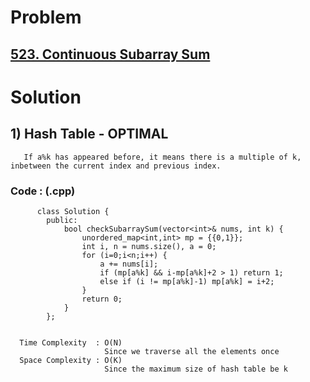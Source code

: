 # Problem

## [523. Continuous Subarray Sum](https://leetcode.com/problems/continuous-subarray-sum/)


# Solution 

## 1) Hash Table - OPTIMAL

       If a%k has appeared before, it means there is a multiple of k, inbetween the current index and previous index.
      
      
   ### Code : (.cpp)
    
          class Solution {
            public:
                bool checkSubarraySum(vector<int>& nums, int k) {
                    unordered_map<int,int> mp = {{0,1}};
                    int i, n = nums.size(), a = 0;
                    for (i=0;i<n;i++) {
                        a += nums[i];
                        if (mp[a%k] && i-mp[a%k]+2 > 1) return 1;
                        else if (i != mp[a%k]-1) mp[a%k] = i+2;
                    }
                    return 0;
                }
            };

 
      Time Complexity  : O(N) 
                         Since we traverse all the elements once
      Space Complexity : O(K)
                         Since the maximum size of hash table be k
